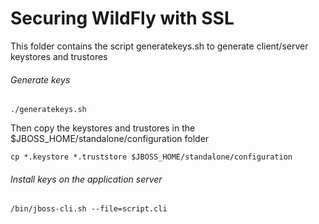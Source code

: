 Securing WildFly with SSL
=====================================

This folder contains the script generatekeys.sh to generate client/server keystores and trustores

###### Generate keys

```shell
./generatekeys.sh  
```

Then copy the keystores and trustores in the $JBOSS_HOME/standalone/configuration folder

```shell
cp *.keystore *.truststore $JBOSS_HOME/standalone/configuration
```


###### Install keys on the application server

```shell
/bin/jboss-cli.sh --file=script.cli
```
